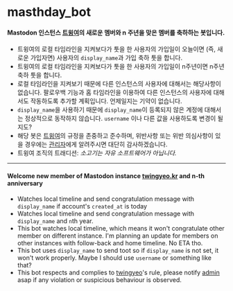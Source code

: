 # masthday_bot
#### Mastodon 인스턴스 [트윙여](https://twingyeo.kr)의 새로운 멤버와 n 주년을 맞은 멤버를 축하하는 봇입니다.

- 트윙여의 로컬 타임라인을 지켜보다가 툿을 한 사용자의 가입일이 오늘이면 (즉, 새로운 가입자면) 사용자의 `display_name`과 가입 축하 툿을 합니다.
- 트윙여의 로컬 타임라인을 지켜보다가 툿을 한 사용자의 가입일이 n주년이면 n주년 축하 툿을 합니다.
- 로컬 타임라인을 지켜보기 때문에 다른 인스턴스의 사용자에 대해서는 해당사항이 없습니다. 팔로우백 기능과 홈 타임라인을 이용하여 다른 인스턴스의 사용자에 대해서도 작동하도록 추가할 계획입니다. 언제일지는 기약이 없습니다.
- `display_name`을 사용하기 때문에 `display_name`이 등록되지 않은 계정에 대해서는 정상적으로 동작하지 않습니다. `username` 이나 다른 값을 사용하도록 변경이 될 지도?
- 해당 봇은 [트윙여](https://twingyeo.kr)의 규정을 존중하고 준수하며, 위반사항 또는 위반 의심사항이 있을 경우에는 [관리자](https://twingyeo.kr/@canor)에게 알려주시면 대단히 감사하겠습니다.
- 트윙여 조직의 트래디션: *소고기는 자유 소프트웨어가 아닙니다.*

------

#### Welcome new member of Mastodon instance [twingyeo.kr](https://twingyeo.kr) and n-th anniversary

- Watches local timeline and send congratulation message with `display_name` if account's `created_at` is today
- Watches local timeline and send congratulation message with `display_name` and `n`th year.
- This bot watches local timeline, which means it won't congratulate other member on different instance. I'm planning an update for members on other instances with follow-back and home timeline. No ETA tho.
- This bot uses `display_name` to send toot so if `display_name` is not set, it won't work properly. Maybe I should use `username` or something like that?
- This bot respects and complies to [twingyeo](https://twingyeo.kr)'s rule, please notify [admin](https://twingyeo.kr/@canor) asap if any violation or suspicious behaviour is observed.